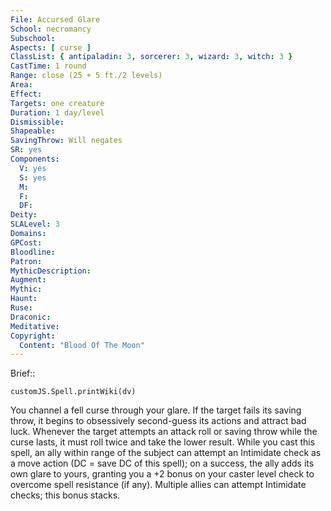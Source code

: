 ```yaml
---
File: Accursed Glare
School: necromancy
Subschool: 
Aspects: [ curse ]
ClassList: { antipaladin: 3, sorcerer: 3, wizard: 3, witch: 3 }
CastTime: 1 round
Range: close (25 + 5 ft./2 levels)
Area: 
Effect: 
Targets: one creature
Duration: 1 day/level
Dismissible: 
Shapeable: 
SavingThrow: Will negates
SR: yes
Components:
  V: yes
  S: yes
  M: 
  F: 
  DF: 
Deity: 
SLALevel: 3
Domains: 
GPCost: 
Bloodline: 
Patron: 
MythicDescription: 
Augment: 
Mythic: 
Haunt: 
Ruse: 
Draconic: 
Meditative: 
Copyright:
  Content: "Blood Of The Moon"
---
```

Brief:: 

```dataviewjs
customJS.Spell.printWiki(dv)
```

You channel a fell curse through your glare. If the target fails its saving throw, it begins to obsessively second-guess its actions and attract bad luck. Whenever the target attempts an attack roll or saving throw while the curse lasts, it must roll twice and take the lower result. While you cast this spell, an ally within range of the subject can attempt an Intimidate check as a move action (DC = save DC of this spell); on a success, the ally adds its own glare to yours, granting you a +2 bonus on your caster level check to overcome spell resistance (if any). Multiple allies can attempt Intimidate checks; this bonus stacks.
